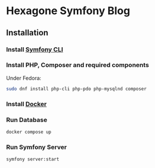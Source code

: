 # Hexagone Symfony Blog

## Installation

### Install [Symfony CLI](https://symfony.com/download)

### Install PHP, Composer and required components

Under Fedora:

```bash
sudo dnf install php-cli php-pdo php-mysqlnd composer
```

### Install [Docker](https://www.docker.com)

### Run Database

```bash
docker compose up
```

### Run Symfony Server

```bash
symfony server:start
```